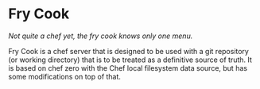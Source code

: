 # Fry Cook

*Not quite a chef yet, the fry cook knows only one menu.* 

Fry Cook is a chef server that is designed to be used with a
git repository (or working directory) that is to be treated as
a definitive source of truth. It is based on chef zero with
the Chef local filesystem data source, but has some modifications
on top of that.

